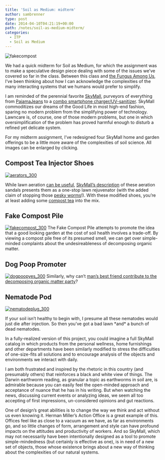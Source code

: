 ```yaml
---
title: 'Soil as Medium: midterm'
author: sambrenner
type: post
date: 2014-04-10T04:21:19+00:00
path: /notes/soil-as-medium-midterm/
categories:
  - ITP
  - Soil as Medium
---
```


<img class="aligncenter size-medium wp-image-620" alt="fakecompost" src="/img/uploads/2014/04/fakecompost-800x800.jpg"  />

We had a quick midterm for Soil as Medium, for which the assignment was to make a speculative design piece dealing with some of the issues we&#8217;ve covered so far in the class. Between this class and [the Fungus Among Us][1], I&#8217;ve been thinking about how I can acknowledge the complexities of the many interacting systems that we humans would prefer to simplify.

I am reminded of the perennial favorite [SkyMall][2], purveyors of everything from <a href="http://www.skymall.com/pajamajeans/27535GRP.html" target="_blank">PajamaJeans</a> to a <a href="http://www.skymall.com/phone-charger-%2F-sanitizer/27541GRP.html" target="_blank">combo smartphone charger/UV-sanitizer</a>. SkyMall commoditizes our dreams of the Good Life in most high-end fashion, sparing no modern problem from the simplifying power of technology. Lawncare is, of course, one of those modern problems, but one in which oversimplification of the problem has proved harmful enough to disturb a refined yet delicate system.

For my midterm assignment, I&#8217;ve redesigned four SkyMall home and garden offerings to be a little more aware of the complexities of soil science. All images can be enlarged by clicking.

## Compost Tea Injector Shoes

[<img class="alignleft size-full wp-image-622" alt="aerators_300" src="/img/uploads/2014/04/aerators_300.jpg"  />][3]

While lawn aeration <a href="http://learningstore.uwex.edu/assets/pdfs/A3710.pdf" target="_blank">can be useful</a>, <a href="http://www.skymall.com/lawn-aerator-sandals/126896.html" target="_blank">SkyMall&#8217;s description</a> of these aeration sandals presents them as a one-stop lawn rejuvenator (with the added claim of stopping those <a href="http://www.ct.gov/caes/lib/caes/documents/publications/fact_sheets/plant_pathology_and_ecology/using_earthworms_to_improve_soil_health_and_suppress_diseases_01-27-12.pdf" target="_blank">pesky worms</a>!).
With these modified shoes, you&#8217;re at least adding some <a href="http://extension.oregonstate.edu/douglas/mg/dcmg/aerated-compost-tea" target="_blank">compost tea</a> into the mix.</section> <section class="align-image-group">

## Fake Compost Pile

[<img class="alignleft size-full wp-image-624" alt="fakecompost_300" src="/img/uploads/2014/04/fakecompost_300.jpg"  />][4]
The Fake Compost Pile attempts to promote the idea that a good looking garden at the cost of soil health involves a trade-off. By viewing a compost pile free of its presumed smell, we can get over simple-minded complaints about the undesireableness of decomposing organic matter.</section> <section class="align-image-group">

## Dog Poop Promoter

[<img class="alignleft size-full wp-image-623" alt="dogpoopyes_300" src="/img/uploads/2014/04/dogpoopyes_300.jpg"  />][5]
Similarly, why can&#8217;t <a href="http://waste.greenventure.ca/webfm_send/1" target="_blank">man&#8217;s best friend contribute to the decomposing organic matter party</a>?</section> <section class="align-image-group">

## Nematode Pod

[<img class="alignleft size-full wp-image-625" alt="nematodeplug_300" src="/img/uploads/2014/04/nematodeplug_300.jpg"  />][6]

If your soil isn&#8217;t healthy to begin with, I presume all these nematodes would just die after injection. So then you&#8217;ve got a bad lawn \*and\* a bunch of dead nematodes.</section>

In a fully-realized version of this project, you could imagine a full SkyMall catalog in which products from the personal wellness, home furnishings and other departments have been similarly modified to stress the difficulties of one-size-fits all solutions and to encourage analysis of the objects and environments we interact with daily.

I am both frustrated and inspired by the rhetoric in this country (and presumably others) that reinforces a black and white view of things. The Darwin earthworm reading, as granular a topic as earthworms in soil are, is admirable because you can easily feel the open-minded approach and acceptance of nuance that he has in his writing. But when watching the news, discussing current events or analyzing ideas, we seem all too accepting of first impressions, un-considered opinions and gut reactions.

One of design&#8217;s great abilities is to change the way we think and act without us even knowing it. Herman Miller&#8217;s Action Office is a great example of this. Offices feel like as close to a vacuum as we have, as far as environments go, and so little changes of form, arrangement and style can have profound impacts on the attitudes and productivity of workers.
And so SkyMall, which may not necessarily have been intentionally designed as a tool to promote simple-mindedness (but certainly is effective as one), is in need of a new set of objects, those whose existence brings about a new way of thinking about the complexities of our natural systems.

 [1]: /notes/category/itp/fungus-among-us/
 [2]: http://skymall.com/
 [3]: /img/uploads/2014/04/aerators.jpg
 [4]: /img/uploads/2014/04/fakecompost.jpg
 [5]: /img/uploads/2014/04/dogpoopyes.jpg
 [6]: /img/uploads/2014/04/nematodeplug.jpg
